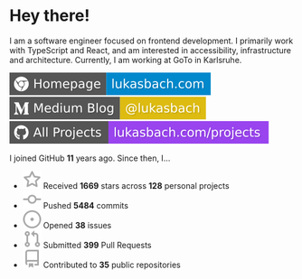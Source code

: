 # Hey there!

I am a software engineer focused on frontend development. I primarily work with TypeScript and React, and am interested in accessibility, infrastructure and architecture. Currently, I am working at GoTo in Karlsruhe.

[![Homepage](./icons/homepage.svg)](https://lukasbach.com)
[![Medium Blog](./icons/medium.svg)](https://medium.com/@lukasbach)
[![My Projects](./icons/projects.svg)](https://lukasbach.com/projects)

I joined GitHub **11** years ago. Since then, I...

- ![](./icons/star.svg) Received **1669** stars across **128** personal projects
- ![](./icons/commit.svg) Pushed **5484** commits
- ![](./icons/issues.svg) Opened **38** issues
- ![](./icons/pr.svg) Submitted **399** Pull Requests
- ![](./icons/repo.svg) Contributed to **35** public repositories
